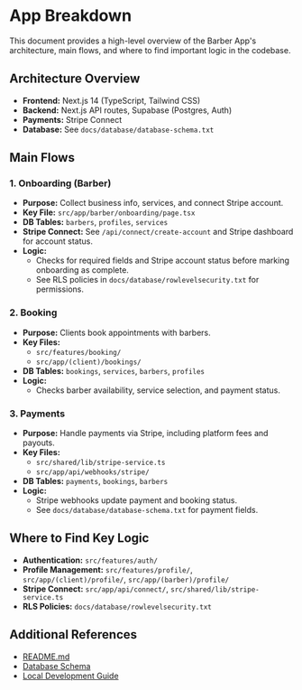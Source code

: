 # App Breakdown

This document provides a high-level overview of the Barber App's architecture, main flows, and where to find important logic in the codebase.

## Architecture Overview
- **Frontend:** Next.js 14 (TypeScript, Tailwind CSS)
- **Backend:** Next.js API routes, Supabase (Postgres, Auth)
- **Payments:** Stripe Connect
- **Database:** See `docs/database/database-schema.txt`

## Main Flows

### 1. Onboarding (Barber)
- **Purpose:** Collect business info, services, and connect Stripe account.
- **Key File:** `src/app/barber/onboarding/page.tsx`
- **DB Tables:** `barbers`, `profiles`, `services`
- **Stripe Connect:** See `/api/connect/create-account` and Stripe dashboard for account status.
- **Logic:**
  - Checks for required fields and Stripe account status before marking onboarding as complete.
  - See RLS policies in `docs/database/rowlevelsecurity.txt` for permissions.

### 2. Booking
- **Purpose:** Clients book appointments with barbers.
- **Key Files:**
  - `src/features/booking/`
  - `src/app/(client)/bookings/`
- **DB Tables:** `bookings`, `services`, `barbers`, `profiles`
- **Logic:**
  - Checks barber availability, service selection, and payment status.

### 3. Payments
- **Purpose:** Handle payments via Stripe, including platform fees and payouts.
- **Key Files:**
  - `src/shared/lib/stripe-service.ts`
  - `src/app/api/webhooks/stripe/`
- **DB Tables:** `payments`, `bookings`, `barbers`
- **Logic:**
  - Stripe webhooks update payment and booking status.
  - See `docs/database/database-schema.txt` for payment fields.

## Where to Find Key Logic
- **Authentication:** `src/features/auth/`
- **Profile Management:** `src/features/profile/`, `src/app/(client)/profile/`, `src/app/(barber)/profile/`
- **Stripe Connect:** `src/app/api/connect/`, `src/shared/lib/stripe-service.ts`
- **RLS Policies:** `docs/database/rowlevelsecurity.txt`

## Additional References
- [README.md](../README.md)
- [Database Schema](./database/database-schema.txt)
- [Local Development Guide](./LOCAL_DEVELOPMENT.md) 